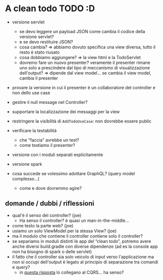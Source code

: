 # A clean todo TODO :D

* versione servlet
  * se devo leggere un payload JSON come cambia il codice della versione servlet?
  - e se devo restituire JSON?
  - cosa cambia? => abbiamo dovuto specifica una view diversa, tutto il resto è stato riusato
  - cosa dobbiamo aggiungere? => la view html e la TodoServlet
  - dovremo fare un nuovo presenter? veramente il presenter rimane uno solo a prescindere dal tipo di meccanismo di visualizzazione dell'output? => dipende dal view model... se cambia il view model, cambia il presenter

* provare la versione in cui il presenter è un collaboratore del controller e non dello use case
* gestire il null message nel Controller?
* supportare la localizzazione dei messaggi per la view
* restringere la visibilità di `AddTodoUseCase`: non dovrebbe essere public
* verificare la testabilità
  - che "faccia" avrebbe un test?
  - come testiamo il presenter?
* versione con i moduli separati esplicitamente
* versione spark
* cosa succede se volessimo adottare GraphQL? (query model complesso...)
  - come e dove dovremmo agire?


## domande / dubbi / riflessioni

* qual'è il senso del controller? (joe)
  - Ha senso il controller? è quasi un man-in-the-middle...
* come testo la parte web? (joe)
* usiamo un solo ViewModel per la stessa View? (joe)
* ma il modulo che contiene il controller contiene solo il controller? 
* se separiamo in moduli distinti le app del “clean todo”, potremo avere anche diversi build.gradle con diverse dipendenze (ad es la console app non ha bisogno di spark o delle servlet)
* il fatto che il controller sia solo veicolo di input verso l'applicazione ma non si occupi dell'output è legato al principio di separazione tra comandi e query?
  - in [questa risposta](https://softwareengineering.stackexchange.com/questions/357052/clean-architecture-use-case-containing-the-presenter-or-returning-data) lo collegano al CQRS... ha senso?
